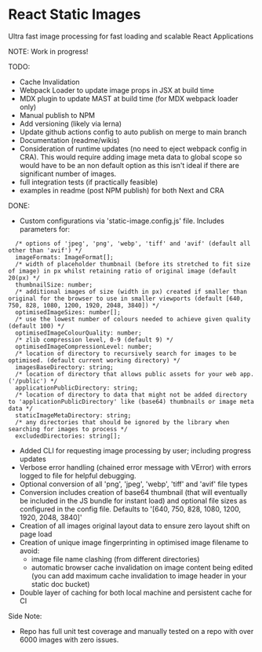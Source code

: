 # React Static Images

Ultra fast image processing for fast loading and scalable React Applications

NOTE: Work in progress!

TODO:

- Cache Invalidation
- Webpack Loader to update image props in JSX at build time
- MDX plugin to update MAST at build time (for MDX webpack loader only)
- Manual publish to NPM
- Add versioning (likely via lerna)
- Update github actions config to auto publish on merge to main branch
- Documentation (readme/wikis)
- Consideration of runtime updates (no need to eject webpack config in CRA).
  This would require adding image meta data to global scope so would have to be
  an non default option as this isn't ideal if there are significant number of
  images.
- full integration tests (if practically feasible)
- examples in readme (post NPM publish) for both Next and CRA

DONE:

- Custom configurations via 'static-image.config.js' file. Includes parameters
  for:

```
  /* options of 'jpeg', 'png', 'webp', 'tiff' and 'avif' (default all other than 'avif') */
  imageFormats: ImageFormat[];
  /* width of placeholder thumbnail (before its stretched to fit size of image) in px whilst retaining ratio of original image (default 20(px) */
  thumbnailSize: number;
  /* additional images of size (width in px) created if smaller than original for the browser to use in smaller viewports (default [640, 750, 828, 1080, 1200, 1920, 2048, 3840]) */
  optimisedImageSizes: number[];
  /* use the lowest number of colours needed to achieve given quality (default 100) */
  optimisedImageColourQuality: number;
  /* zlib compression level, 0-9 (default 9) */
  optimisedImageCompressionLevel: number;
  /* location of directory to recursively search for images to be optimised. (default current working directory) */
  imagesBaseDirectory: string;
  /* location of directory that allows public assets for your web app. ('/public') */
  applicationPublicDirectory: string;
  /* location of directory to data that might not be added directory to 'applicationPublicDirectory' like (base64) thumbnails or image meta data */
  staticImageMetaDirectory: string;
  /* any directories that should be ignored by the library when searching for images to process */
  excludedDirectories: string[];
```

- Added CLI for requesting image processing by user; including progress updates
- Verbose error handling (chained error message with VError) with errors logged
  to file for helpful debugging.
- Optional conversion of all 'png', 'jpeg', 'webp', 'tiff' and 'avif' file types
- Conversion includes creation of base64 thumbnail (that will eventually be
  included in the JS bundle for instant load) and optional file sizes as
  configured in the config file. Defaults to '[640, 750, 828, 1080, 1200, 1920,
  2048, 3840]'
- Creation of all images original layout data to ensure zero layout shift on
  page load
- Creation of unique image fingerprinting in optimised image filename to avoid:
  - image file name clashing (from different directories)
  - automatic browser cache invalidation on image content being edited (you can
    add maximum cache invalidation to image header in your static doc bucket)
- Double layer of caching for both local machine and persistent cache for CI

Side Note:

- Repo has full unit test coverage and manually tested on a repo with over 6000
  images with zero issues.
